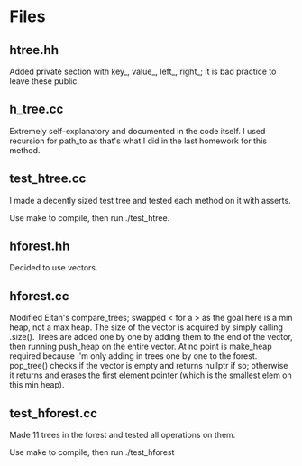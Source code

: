 # Files
## htree.hh
Added private section with key_, value_, left_, right_; it is bad practice to leave these public.
## h_tree.cc
Extremely self-explanatory and documented in the code itself. 
I used recursion for path_to as that's what I did in the last homework for this method.
## test_htree.cc
I made a decently sized test tree and tested each method on it with asserts.

Use make to compile, then run ./test_htree.

## hforest.hh
Decided to use vectors.

## hforest.cc
Modified Eitan's compare_trees; swapped < for a > as the goal here is a min heap, not a max heap. The size of the vector is acquired by simply calling .size(). Trees are added one by one by adding them to the end of the vector, then running push_heap on the entire vector. At no point is make_heap required because I'm only adding in trees one by one to the forest. pop_tree() checks if the vector is empty and returns nullptr if so; otherwise it returns and erases the first element pointer (which is the smallest elem on this min heap).

## test_hforest.cc
Made 11 trees in the forest and tested all operations on them. 

Use make to compile, then run ./test_hforest